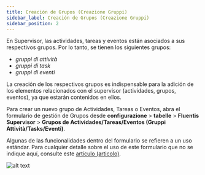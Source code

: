 ```yaml
---
title: Creación de Grupos (Creazione Gruppi)
sidebar_label: Creación de Grupos (Creazione Gruppi)
sidebar_position: 2
---
```


En Supervisor, las actividades, tareas y eventos están asociados a sus respectivos grupos. Por lo tanto, se tienen los siguientes grupos:

* *gruppi di attività*
* *gruppi di task*
* *gruppi di eventi*

La creación de los respectivos grupos es indispensable para la adición de los elementos relacionados con el supervisor (actividades, grupos, eventos), ya que estarán contenidos en ellos.

Para crear un nuevo grupo de Actividades, Tareas o Eventos, abra el formulario de gestión de Grupos desde **configurazione** > **tabelle** > **Fluentis Supervisor** > **Grupos de Actividades/Tareas/Eventos (Gruppi Attività/Tasks/Eventi)**.

Algunas de las funcionalidades dentro del formulario se refieren a un uso estándar. Para cualquier detalle sobre el uso de este formulario que no se indique aquí, consulte este [artículo (articolo)](/docs/guide/common).

![alt text]( /img/it-it/applications/supervisor/supervisor2.png)